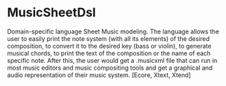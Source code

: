 # MusicSheetDsl
Domain-specific language Sheet Music modeling. The language allows the user to easily print the note system (with all its elements) of the desired composition, to convert it to the desired key (bass or violin), to generate musical chords, to print the text of the composition or the name of each specific note.
After this, the user would get a .musicxml file that can run in most music editors and music compositing tools and get a graphical and audio representation of their music system.
[Ecore, Xtext, Xtend]
